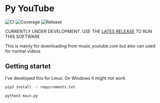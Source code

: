 # Py YouTube
![CI](https://gitlab.com/DasMoorhuhn/py-youtube/badges/main/pipeline.svg)
![Coverage](https://gitlab.com/DasMoorhuhn/py-youtube/badges/main/coverage.svg)
![Release](https://gitlab.com/DasMoorhuhn/py-youtube/-/badges/release.svg?order_by=release_at)

CURRENTLY UNDER DEVELOPMENT. USE THE [LATES RELEASE](https://gitlab.com/DasMoorhuhn/py-youtube/-/releases) TO RUN THIS SOFTWARE

This is mainly for downloading from music.youtube.com but also can used for normal videos

## Getting startet

I've developed this for Linux. On Windows it might not work <br>

```bash
pip3 install -r requirements.txt
```
```bash
python3 main.py
```
